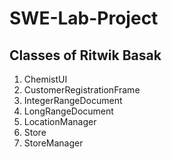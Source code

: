 # SWE-Lab-Project
## Classes of Ritwik Basak
1.	ChemistUI
2.	CustomerRegistrationFrame
3.	IntegerRangeDocument
4.	LongRangeDocument
5.	LocationManager
6.	Store
7.	StoreManager
